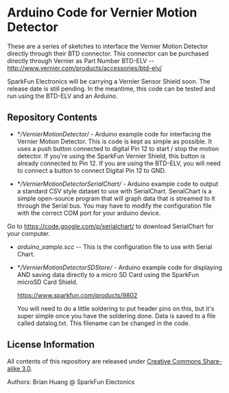 Arduino Code for Vernier Motion Detector
===============

These are a series of sketches to interface the Vernier Motion Detector directly 
through their BTD connector. This connector can be purchased directly through 
Vernier as Part Number BTD-ELV -- http://www.vernier.com/products/accessories/btd-elv/

SparkFun Electronics will be carrying a Vernier Sensor Shield soon. The release date is still
pending. In the meantime, this code can be tested and run using the BTD-ELV and an Arduino.


Repository Contents
-------------------

  * **/VernierMotionDetector/* - Arduino example code for interfacing the Vernier Motion Detector.
  This is code is kept as simple as possible. It uses a push button connected to digital Pin 12 to 
  start / stop the motion detector. If you're using the SparkFun Vernier Shield, this button is 
  already connected to Pin 12.  If you are using the BTD-ELV, you will need to connect a button to
  connect Digital Pin 12 to GND.  

  * **/VernierMotionDetectorSerialChart/* - Arduino example code to output a standard CSV style dataset
  to use with SerialChart. SerialChart is a simple open-source program that will graph data that is
  streamed to it through the Serial bus. You may have to modify the configuration file with the correct
  COM port for your arduino device.
  
  Go to https://code.google.com/p/serialchart/ to download SerialChart for your computer.
  
  * *arduino_sample.scc* -- This is the configuration file to use with Serial Chart.
  
* **/VernierMotionDetectorSDStore/* - Arduino example code for displaying AND saving data directly to 
  a micro SD Card using the SparkFun microSD Card Shield. 
  
  https://www.sparkfun.com/products/9802
  
  You will need to do a little soldering to put header pins on this, but it's super simple once you
  have the soldering done. Data is saved to a file called datalog.txt. This filename can be changed 
  in the code.

License Information
-------------------

All contents of this repository are released under [Creative Commons Share-alike 3.0](http://creativecommons.org/licenses/by-sa/3.0/).

Authors: Brian Huang @ SparkFun Electonics
